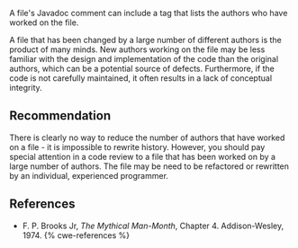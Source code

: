 A file's Javadoc comment can include a tag that lists the authors who have worked on the file.

A file that has been changed by a large number of different authors is the product of many minds. New authors working on the file may be less familiar with the design and implementation of the code than the original authors, which can be a potential source of defects. Furthermore, if the code is not carefully maintained, it often results in a lack of conceptual integrity.


## Recommendation
There is clearly no way to reduce the number of authors that have worked on a file - it is impossible to rewrite history. However, you should pay special attention in a code review to a file that has been worked on by a large number of authors. The file may be need to be refactored or rewritten by an individual, experienced programmer.


## References
* F. P. Brooks Jr, *The Mythical Man-Month*, Chapter 4. Addison-Wesley, 1974.
{% cwe-references %}
